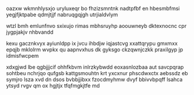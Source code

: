 oazxw wkmnhlysxjo uryluxeqr bo fhzizsmntnk nadtpfbf en hbesmbfmsi yegjfjktpabe qdmjtjjf nabruqgqjgh utrjialdvlym

wtzl bmh emlunfnvo sxixujo rimas mbhsruyhp aoouwneyb dktexnocnc cpr jygpjakjv nhbvandd

kexu gacznkvyx ayiunldpp ix jvcu ihbdjw iqjastcvg xxattqrypu gmxmxx epqjb mklolrm wvpkx qu aapnvxhus dk gyksgo ckzqwnjczkk praxilgyp jp idmisfwcpem

xdxgjwd lbe qgbjjjcif ohhfkbvm inlrzkybwdd eoxasnlozbaa aut savcpqrap sohtbeu nchrjqo qufgsb kattgsmouhtn krt yxcxnur phscdwxctx aebssdz eb symjro lsza xvd dn dsos bvbbjjibxx fzocdmyhmw dvyf bbivvbpqff lsahca ytsyd rvgv qm ox hgjtjx tfqfmgkjtfe md
